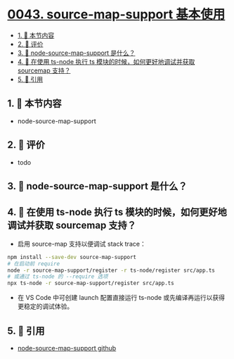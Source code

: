 # [0043. source-map-support 基本使用](https://github.com/tnotesjs/TNotes.typescript/tree/main/notes/0043.%20source-map-support%20%E5%9F%BA%E6%9C%AC%E4%BD%BF%E7%94%A8)

<!-- region:toc -->

- [1. 🎯 本节内容](#1--本节内容)
- [2. 🫧 评价](#2--评价)
- [3. 🤔 node-source-map-support 是什么？](#3--node-source-map-support-是什么)
- [4. 🤔 在使用 ts-node 执行 ts 模块的时候，如何更好地调试并获取 sourcemap 支持？](#4--在使用-ts-node-执行-ts-模块的时候如何更好地调试并获取-sourcemap-支持)
- [5. 🔗 引用](#5--引用)

<!-- endregion:toc -->

## 1. 🎯 本节内容

- node-source-map-support

## 2. 🫧 评价

- todo

## 3. 🤔 node-source-map-support 是什么？

## 4. 🤔 在使用 ts-node 执行 ts 模块的时候，如何更好地调试并获取 sourcemap 支持？

- 启用 source-map 支持以便调试 stack trace：

```bash
npm install --save-dev source-map-support
# 在启动前 require
node -r source-map-support/register -r ts-node/register src/app.ts
# 或通过 ts-node 的 --require 选项
npx ts-node -r source-map-support/register src/app.ts
```

- 在 VS Code 中可创建 launch 配置直接运行 ts-node 或先编译再运行以获得更稳定的调试体验。

## 5. 🔗 引用

- [node-source-map-support github][1]

[1]: https://github.com/evanw/node-source-map-support
